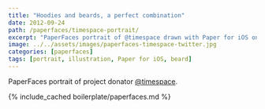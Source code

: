 ```yaml
---
title: "Hoodies and beards, a perfect combination"
date: 2012-09-24
path: /paperfaces/timespace-portrait/
excerpt: "PaperFaces portrait of @timespace drawn with Paper for iOS on an iPad."
image: ../../assets/images/paperfaces-timespace-twitter.jpg
categories: [paperfaces]
tags: [portrait, illustration, Paper for iOS, beard]
---
```


PaperFaces portrait of project donator [@timespace](https://twitter.com/timespace).

{% include_cached boilerplate/paperfaces.md %}
